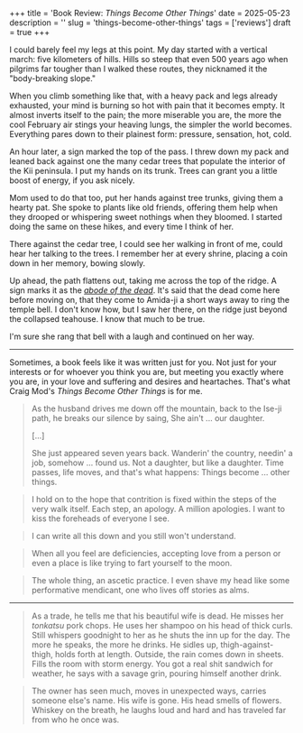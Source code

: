 +++
title = 'Book Review: _Things Become Other Things_'
date = 2025-05-23
description = ''
slug = 'things-become-other-things'
tags = ['reviews']
draft = true
+++

I could barely feel my legs at this point. My day started with a vertical march: five kilometers of hills. Hills so steep that even 500 years ago when pilgrims far tougher than I walked these routes, they nicknamed it the "body-breaking slope."

When you climb something like that, with a heavy pack and legs already exhausted, your mind is burning so hot with pain that it becomes empty. It almost inverts itself to the pain; the more miserable you are, the more the cool February air stings your heaving lungs, the simpler the world becomes. Everything pares down to their plainest form: pressure, sensation, hot, cold.

An hour later, a sign marked the top of the pass. I threw down my pack and leaned back against one the many cedar trees that populate the interior of the Kii peninsula. I put my hands on its trunk. Trees can grant you a little boost of energy, if you ask nicely.

Mom used to do that too, put her hands against tree trunks, giving them a hearty pat. She spoke to plants like old friends, offering them help when they drooped or whispering sweet nothings when they bloomed. I started doing the same on these hikes, and every time I think of her.

There against the cedar tree, I could see her walking in front of me, could hear her talking to the trees. I remember her at every shrine, placing a coin down in her memory, bowing slowly.

Up ahead, the path flattens out, taking me across the top of the ridge. A sign marks it as the [_abode of the dead_](https://donnykimball.com/ogumotori-goe-17248b9adb29?srsltid=AfmBOor2NuIAF9pzri-WdOwoER-NSJpjVlBa_MDWluty-CQX_whIqV6y#:~:text=The%20Abode%20of%20the%C2%A0Dead). It's said that the dead come here before moving on, that they come to Amida-ji a short ways away to ring the temple bell. I don't know how, but I saw her there, on the ridge just beyond the collapsed teahouse. I know that much to be true.

I'm sure she rang that bell with a laugh and continued on her way.

---

Sometimes, a book feels like it was written just for you. Not just for your interests or for whoever you think you are, but meeting you exactly where you are, in your love and suffering and desires and heartaches. That's what Craig Mod's _Things Become Other Things_ is for me.

> As the husband drives me down off the mountain, back to the Ise-ji path, he breaks our silence by saing, She ain't ... our daughter.
>
> [...]
>
> She just appeared seven years back. Wanderin' the country, needin' a job, somehow ... found us. Not a daughter, but like a daughter. Time passes, life moves, and that's what happens: Things become ... other things.

> I hold on to the hope that contrition is fixed within the steps of the very walk itself. Each step, an apology. A million apologies. I want to kiss the foreheads of everyone I see.

> I can write all this down and you still won't understand.

> When all you feel are deficiencies, accepting love from a person or even a place is like trying to fart yourself to the moon.

> The whole thing, an ascetic practice. I even shave my head like some performative mendicant, one who lives off stories as alms.

---

> As a trade, he tells me that his beautiful wife is dead. He misses her _tonkatsu_ pork chops. He uses her shampoo on his head of thick curls. Still whispers goodnight to her as he shuts the inn up for the day. The more he speaks, the more he drinks. He sidles up, thigh-against-thigh, holds forth at length. Outside, the rain comes down in sheets. Fills the room with storm energy. You got a real shit sandwich for weather, he says with a savage grin, pouring himself another drink.

> The owner has seen much, moves in unexpected ways, carries someone else's name. His wife is gone. His head smells of flowers. Whiskey on the breath, he laughs loud and hard and has traveled far from who he once was.
